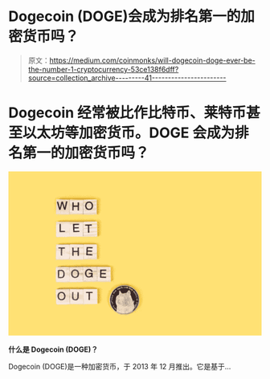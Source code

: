 # Dogecoin (DOGE)会成为排名第一的加密货币吗？

> 原文：<https://medium.com/coinmonks/will-dogecoin-doge-ever-be-the-number-1-cryptocurrency-53ce138f6dff?source=collection_archive---------41----------------------->

# Dogecoin 经常被比作比特币、莱特币甚至以太坊等加密货币。DOGE 会成为排名第一的加密货币吗？

![](img/e887f90afd17d32f51cb626529ab7382.png)

**什么是 Dogecoin (DOGE)？**

Dogecoin (DOGE)是一种加密货币，于 2013 年 12 月推出。它是基于…